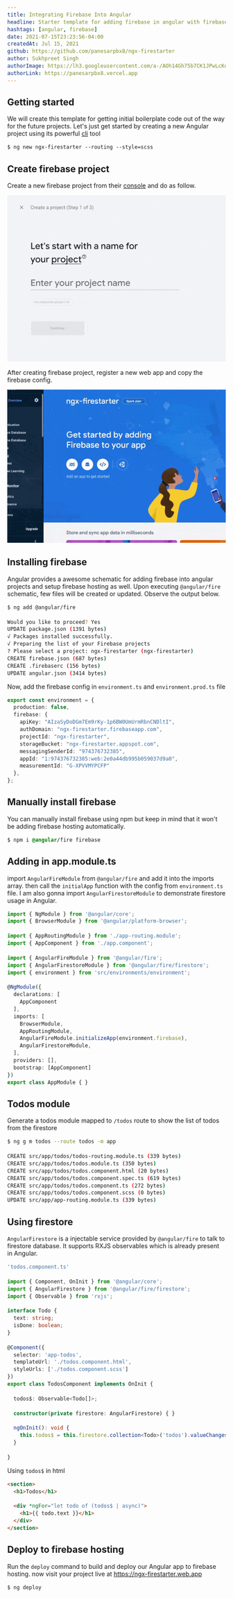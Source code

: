 ```yaml
---
title: Integrating Firebase Into Angular
headline: Starter template for adding firebase in angular with firebase hosting
hashtags: [angular, firebase]
date: 2021-07-15T23:23:56-04:00
createdAt: Jul 15, 2021
github: https://github.com/panesarpbx8/ngx-firestarter
author: Sukhpreet Singh
authorImage: https://lh3.googleusercontent.com/a-/AOh14Gh75b7CK1JPwLcKqE8a-zJjwaEVGUreGuWl2nYZbw=s96-c
authorLink: https://panesarpbx8.vercel.app
---
```


## Getting started

We will create this template for getting initial boilerplate code out of the way for the future projects. Let's just get started by creating a new Angular project using its powerful [cli](https://angular.io/cli) tool

```css
$ ng new ngx-firestarter --routing --style=scss
```

## Create firebase project

Create a new firebase project from their [console](https://console.firebase.google.com) and do as follow.

![Creating firebase project](img/firebase.gif)

After creating firebase project, register a new web app and copy the firebase config.

![Creating new web app](img/webapp.gif)

## Installing firebase

Angular provides a awesome schematic for adding firebase into angular projects and setup firebase hosting as well. Upon executing `@angular/fire` schematic, few files will be created or updated. Observe the output below.	

```bash
$ ng add @angular/fire

Would you like to proceed? Yes
UPDATE package.json (1391 bytes)
√ Packages installed successfully.
√ Preparing the list of your Firebase projects
? Please select a project: ngx-firestarter (ngx-firestarter)
CREATE firebase.json (687 bytes)
CREATE .firebaserc (156 bytes)
UPDATE angular.json (3414 bytes)
```

Now, add the firebase config in `environment.ts` and `environment.prod.ts` file

```ts
export const environment = {
  production: false,
  firebase: {
    apiKey: "AIzaSyDoDGm7Em9rKy-1p6BW0UmUrmRbnCNDltI",
    authDomain: "ngx-firestarter.firebaseapp.com",
    projectId: "ngx-firestarter",
    storageBucket: "ngx-firestarter.appspot.com",
    messagingSenderId: "974376732385",
    appId: "1:974376732385:web:2e0a44db995b059037d9a0",
    measurementId: "G-XPVVMYPCFP"
  },
};
```

## Manually install firebase

You can manually install firebase using npm but keep in mind that it won't be adding firebase hosting automatically.

```css
$ npm i @angular/fire firebase
```

## Adding in app.module.ts

import `AngularFireModule` from `@angular/fire` and add it into the imports array. then call the `initialApp` function with the config from `environment.ts` file. I am also gonna import `AngularFirestoreModule` to demonstrate firestore usage in Angular.

```ts
import { NgModule } from '@angular/core';
import { BrowserModule } from '@angular/platform-browser';

import { AppRoutingModule } from './app-routing.module';
import { AppComponent } from './app.component';

import { AngularFireModule } from '@angular/fire';
import { AngularFirestoreModule } from '@angular/fire/firestore';
import { environment } from 'src/environments/environment';

@NgModule({
  declarations: [
    AppComponent
  ],
  imports: [
    BrowserModule,
    AppRoutingModule,
    AngularFireModule.initializeApp(environment.firebase),
    AngularFirestoreModule,
  ],
  providers: [],
  bootstrap: [AppComponent]
})
export class AppModule { }
```

## Todos module

Generate a todos module mapped to `/todos` route to show the list of todos from the firestore

```bash
$ ng g m todos --route todos -m app

CREATE src/app/todos/todos-routing.module.ts (339 bytes)
CREATE src/app/todos/todos.module.ts (350 bytes)
CREATE src/app/todos/todos.component.html (20 bytes)
CREATE src/app/todos/todos.component.spec.ts (619 bytes)
CREATE src/app/todos/todos.component.ts (272 bytes)
CREATE src/app/todos/todos.component.scss (0 bytes)
UPDATE src/app/app-routing.module.ts (339 bytes)
```

## Using firestore

`AngularFirestore` is a injectable service provided by `@angular/fire` to talk to firestore database. It supports RXJS observables which is already present in Angular.

```ts
'todos.component.ts'

import { Component, OnInit } from '@angular/core';
import { AngularFirestore } from '@angular/fire/firestore';
import { Observable } from 'rxjs';

interface Todo {
  text: string;
  isDone: boolean;  
}

@Component({
  selector: 'app-todos',
  templateUrl: './todos.component.html',
  styleUrls: ['./todos.component.scss']
})
export class TodosComponent implements OnInit {

  todos$: Observable<Todo[]>;

  constructor(private firestore: AngularFirestore) { }

  ngOnInit(): void {
    this.todos$ = this.firestore.collection<Todo>('todos').valueChanges();
  }

}
```

Using `todos$` in html

```html
<section>
  <h1>Todos</h1>

  <div *ngFor="let todo of (todos$ | async)">
    <h1>{{ todo.text }}</h1>
  </div>
</section>
```

## Deploy to firebase hosting

Run the `deploy` command to build and deploy our Angular app to firebase hosting. now visit your project live at https://ngx-firestarter.web.app

```css
$ ng deploy
```


